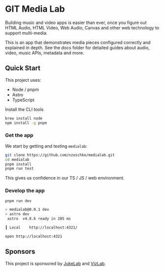 # GIT Media Lab

Building music and video apps is easier than ever, once you figure out HTML Audio, HTML Video, Web Audio, Canvas and other web technology to support multi-media.

This is an app that demonstrates media pieces configured correctly and explained in depth. See the docs folder for detailed guides about audio, video, music APIs, metadata and more.

## Quick Start

This project uses:

- Node / pnpm
- Astro
- TypeScript

Install the CLI tools

```bash
brew install node
npm install -g pnpm
```

### Get the app

We start by getting and testing `medialab`:

```bash
git clone https://github.com/nzoschke/medialab.git
cd medialab
pnpm install
pnpm run test
```

This gives us confidence in our TS / JS / web environment.

### Develop the app

```bash
pnpm run dev

> medialab@0.0.1 dev
> astro dev
 astro  v4.8.6 ready in 285 ms

┃ Local    http://localhost:4321/

open http://localhost:4321
```

## Sponsors

This project is sponsored by [JukeLab](https://jukelab.com) and [VizLab](https://vizlab.app).
